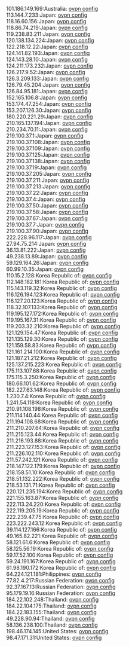 101.186.149.169:Australia: [ovpn config](vpn/101_186_149_169.ovpn)  
113.144.7.233:Japan: [ovpn config](vpn/113_144_7_233.ovpn)  
118.16.60.156:Japan: [ovpn config](vpn/118_16_60_156.ovpn)  
118.86.74.219:Japan: [ovpn config](vpn/118_86_74_219.ovpn)  
119.238.83.211:Japan: [ovpn config](vpn/119_238_83_211.ovpn)  
120.138.134.224:Japan: [ovpn config](vpn/120_138_134_224.ovpn)  
122.218.12.22:Japan: [ovpn config](vpn/122_218_12_22.ovpn)  
124.141.82.193:Japan: [ovpn config](vpn/124_141_82_193.ovpn)  
124.143.28.10:Japan: [ovpn config](vpn/124_143_28_10.ovpn)  
124.211.173.232:Japan: [ovpn config](vpn/124_211_173_232.ovpn)  
126.217.9.52:Japan: [ovpn config](vpn/126_217_9_52.ovpn)  
126.3.209.133:Japan: [ovpn config](vpn/126_3_209_133.ovpn)  
126.79.45.204:Japan: [ovpn config](vpn/126_79_45_204.ovpn)  
126.84.95.181:Japan: [ovpn config](vpn/126_84_95_181.ovpn)  
152.165.106.8:Japan: [ovpn config](vpn/152_165_106_8.ovpn)  
153.174.47.254:Japan: [ovpn config](vpn/153_174_47_254.ovpn)  
153.207.126.30:Japan: [ovpn config](vpn/153_207_126_30.ovpn)  
180.220.221.29:Japan: [ovpn config](vpn/180_220_221_29.ovpn)  
210.165.137.194:Japan: [ovpn config](vpn/210_165_137_194.ovpn)  
210.234.70.11:Japan: [ovpn config](vpn/210_234_70_11.ovpn)  
219.100.37.1:Japan: [ovpn config](vpn/219_100_37_1.ovpn)  
219.100.37.108:Japan: [ovpn config](vpn/219_100_37_108.ovpn)  
219.100.37.109:Japan: [ovpn config](vpn/219_100_37_109.ovpn)  
219.100.37.125:Japan: [ovpn config](vpn/219_100_37_125.ovpn)  
219.100.37.138:Japan: [ovpn config](vpn/219_100_37_138.ovpn)  
219.100.37.19:Japan: [ovpn config](vpn/219_100_37_19.ovpn)  
219.100.37.205:Japan: [ovpn config](vpn/219_100_37_205.ovpn)  
219.100.37.211:Japan: [ovpn config](vpn/219_100_37_211.ovpn)  
219.100.37.213:Japan: [ovpn config](vpn/219_100_37_213.ovpn)  
219.100.37.22:Japan: [ovpn config](vpn/219_100_37_22.ovpn)  
219.100.37.4:Japan: [ovpn config](vpn/219_100_37_4.ovpn)  
219.100.37.50:Japan: [ovpn config](vpn/219_100_37_50.ovpn)  
219.100.37.58:Japan: [ovpn config](vpn/219_100_37_58.ovpn)  
219.100.37.67:Japan: [ovpn config](vpn/219_100_37_67.ovpn)  
219.100.37.7:Japan: [ovpn config](vpn/219_100_37_7.ovpn)  
219.100.37.90:Japan: [ovpn config](vpn/219_100_37_90.ovpn)  
222.228.96.117:Japan: [ovpn config](vpn/222_228_96_117.ovpn)  
27.94.75.214:Japan: [ovpn config](vpn/27_94_75_214.ovpn)  
36.13.81.222:Japan: [ovpn config](vpn/36_13_81_222.ovpn)  
49.238.13.89:Japan: [ovpn config](vpn/49_238_13_89.ovpn)  
59.129.164.26:Japan: [ovpn config](vpn/59_129_164_26.ovpn)  
60.99.10.35:Japan: [ovpn config](vpn/60_99_10_35.ovpn)  
110.15.2.128:Korea Republic of: [ovpn config](vpn/110_15_2_128.ovpn)  
112.148.182.181:Korea Republic of: [ovpn config](vpn/112_148_182_181.ovpn)  
115.143.119.32:Korea Republic of: [ovpn config](vpn/115_143_119_32.ovpn)  
116.126.194.123:Korea Republic of: [ovpn config](vpn/116_126_194_123.ovpn)  
116.127.20.123:Korea Republic of: [ovpn config](vpn/116_127_20_123.ovpn)  
118.32.107.133:Korea Republic of: [ovpn config](vpn/118_32_107_133.ovpn)  
119.195.127.172:Korea Republic of: [ovpn config](vpn/119_195_127_172.ovpn)  
119.195.167.31:Korea Republic of: [ovpn config](vpn/119_195_167_31.ovpn)  
119.203.32.210:Korea Republic of: [ovpn config](vpn/119_203_32_210.ovpn)  
121.129.154.47:Korea Republic of: [ovpn config](vpn/121_129_154_47.ovpn)  
121.135.129.30:Korea Republic of: [ovpn config](vpn/121_135_129_30.ovpn)  
121.159.58.83:Korea Republic of: [ovpn config](vpn/121_159_58_83.ovpn)  
121.161.214.100:Korea Republic of: [ovpn config](vpn/121_161_214_100.ovpn)  
121.187.21.212:Korea Republic of: [ovpn config](vpn/121_187_21_212.ovpn)  
125.137.215.223:Korea Republic of: [ovpn config](vpn/125_137_215_223.ovpn)  
175.113.107.68:Korea Republic of: [ovpn config](vpn/175_113_107_68.ovpn)  
175.115.3.250:Korea Republic of: [ovpn config](vpn/175_115_3_250.ovpn)  
180.66.101.62:Korea Republic of: [ovpn config](vpn/180_66_101_62.ovpn)  
182.227.63.148:Korea Republic of: [ovpn config](vpn/182_227_63_148.ovpn)  
1.230.7.4:Korea Republic of: [ovpn config](vpn/1_230_7_4.ovpn)  
1.241.54.118:Korea Republic of: [ovpn config](vpn/1_241_54_118.ovpn)  
210.91.108.198:Korea Republic of: [ovpn config](vpn/210_91_108_198.ovpn)  
211.114.140.44:Korea Republic of: [ovpn config](vpn/211_114_140_44.ovpn)  
211.194.108.68:Korea Republic of: [ovpn config](vpn/211_194_108_68.ovpn)  
211.210.207.64:Korea Republic of: [ovpn config](vpn/211_210_207_64.ovpn)  
211.215.123.44:Korea Republic of: [ovpn config](vpn/211_215_123_44.ovpn)  
211.216.193.88:Korea Republic of: [ovpn config](vpn/211_216_193_88.ovpn)  
211.223.127.153:Korea Republic of: [ovpn config](vpn/211_223_127_153.ovpn)  
211.226.102.110:Korea Republic of: [ovpn config](vpn/211_226_102_110.ovpn)  
211.57.242.121:Korea Republic of: [ovpn config](vpn/211_57_242_121.ovpn)  
218.147.122.179:Korea Republic of: [ovpn config](vpn/218_147_122_179.ovpn)  
218.158.51.10:Korea Republic of: [ovpn config](vpn/218_158_51_10.ovpn)  
218.51.132.222:Korea Republic of: [ovpn config](vpn/218_51_132_222.ovpn)  
218.53.131.71:Korea Republic of: [ovpn config](vpn/218_53_131_71.ovpn)  
220.121.235.194:Korea Republic of: [ovpn config](vpn/220_121_235_194.ovpn)  
221.155.163.87:Korea Republic of: [ovpn config](vpn/221_155_163_87.ovpn)  
222.113.24.220:Korea Republic of: [ovpn config](vpn/222_113_24_220.ovpn)  
222.119.205.19:Korea Republic of: [ovpn config](vpn/222_119_205_19.ovpn)  
222.239.47.75:Korea Republic of: [ovpn config](vpn/222_239_47_75.ovpn)  
223.222.243.12:Korea Republic of: [ovpn config](vpn/223_222_243_12.ovpn)  
39.114.127.166:Korea Republic of: [ovpn config](vpn/39_114_127_166.ovpn)  
49.165.82.221:Korea Republic of: [ovpn config](vpn/49_165_82_221.ovpn)  
58.121.61.6:Korea Republic of: [ovpn config](vpn/58_121_61_6.ovpn)  
58.125.56.19:Korea Republic of: [ovpn config](vpn/58_125_56_19.ovpn)  
59.17.52.100:Korea Republic of: [ovpn config](vpn/59_17_52_100.ovpn)  
59.24.191.167:Korea Republic of: [ovpn config](vpn/59_24_191_167.ovpn)  
61.98.190.172:Korea Republic of: [ovpn config](vpn/61_98_190_172.ovpn)  
64.224.121.181:Philippines: [ovpn config](vpn/64_224_121_181.ovpn)  
77.82.4.217:Russian Federation: [ovpn config](vpn/77_82_4_217.ovpn)  
92.37.167.13:Russian Federation: [ovpn config](vpn/92_37_167_13.ovpn)  
95.179.19.16:Russian Federation: [ovpn config](vpn/95_179_19_16.ovpn)  
184.22.102.248:Thailand: [ovpn config](vpn/184_22_102_248.ovpn)  
184.22.104.175:Thailand: [ovpn config](vpn/184_22_104_175.ovpn)  
184.22.183.155:Thailand: [ovpn config](vpn/184_22_183_155.ovpn)  
49.228.90.94:Thailand: [ovpn config](vpn/49_228_90_94.ovpn)  
58.136.238.100:Thailand: [ovpn config](vpn/58_136_238_100.ovpn)  
198.46.174.145:United States: [ovpn config](vpn/198_46_174_145.ovpn)  
98.47.171.31:United States: [ovpn config](vpn/98_47_171_31.ovpn)  
